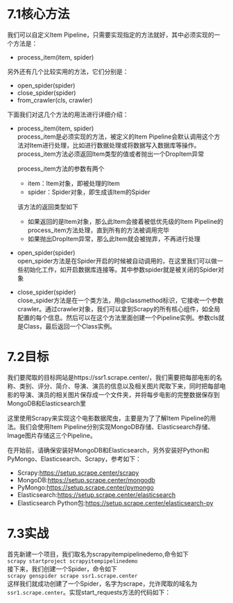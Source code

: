 # 7.1核心方法
我们可以自定义Item Pipeline，只需要实现指定的方法就好，其中必须实现的一个方法是：
- process_item(item, spider)

另外还有几个比较实用的方法，它们分别是：
- open_spider(spider)
- close_spider(spider)
- from_crawler(cls, crawler)

下面我们对这几个方法的用法进行详细介绍：
- process_item(item, spider)  
process_item是必须实现的方法，被定义的Item Pipeline会默认调用这个方法对Item进行处理，比如进行数据处理或将数据写入数据库等操作。process_item方法必须返回Item类型的值或者抛出一个DropItem异常

    process_item方法的参数有两个
    - item：Item对象，即被处理的Item
    - spider：Spider对象，即生成该Item的Spider

    该方法的返回类型如下
    - 如果返回的是Item对象，那么此Item会接着被低优先级的Item Pipeline的process_item方法处理，直到所有的方法被调用完毕
    - 如果抛出DropItem异常，那么此Item就会被抛弃，不再进行处理

- open_spider(spider)  
open_spider方法是在Spider开启的时候被自动调用的，在这里我们可以做一些初始化工作，如开启数据库连接等。其中参数spider就是被关闭的Spider对象

- close_spider(spider)  
close_spider方法是在一个类方法，用@classmethod标识，它接收一个参数crawler。通过crawler对象，我们可以拿到Scrapy的所有核心组件，如全局配置的每个信息。然后可以在这个方法里面创建一个Pipeline实例。参数cls就是Class，最后返回一个Class实例。

# 7.2目标
我们要爬取的目标网站是https://ssr1.scrape.center/，我们需要把每部电影的名称、类别、评分、简介、导演、演员的信息以及相关图片爬取下来，同时把每部电影的导演、演员的相关图片保存成一个文件夹，并将每步电影的完整数据保存到MongoDB和Elasticsearch里

这里使用Scrapy来实现这个电影数据爬虫，主要是为了了解Item Pipeline的用法。我们会使用Item Pipeline分别实现MongoDB存储、Elasticsearch存储、Image图片存储这三个Pipeline。

在开始前，请确保安装好MongoDB和Elasticsearch，另外安装好Python和PyMongo、Elasticsearch、Scrapy，参考如下：
- Scrapy:https://setup.scrape.center/scrapy
- MongoDB:https://setup.scrape.center/mongodb
- PyMongo:https://setup.scrape.center/pymongo
- Elasticsearch:https://setup.scrape.center/elasticsearch
- Elasticsearch Python包:https://setup.scrape.center/elasticsearch-py

# 7.3实战
首先新建一个项目，我们取名为scrapyitempipelinedemo,命令如下  
`scrapy startproject scrapyitempipelinedemo`  
接下来，我们创建一个Spider，命令如下  
`scrapy genspider scrape ssr1.scrape.center`  
这样我们就成功创建了一个Spider，名字为scrape，允许爬取的域名为`ssr1.scrape.center`。实现start_requests方法的代码如下：
```python

```